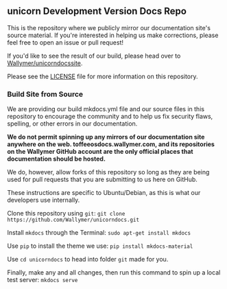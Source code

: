 ## unicorn Development Version Docs Repo
This is the repository where we publicly mirror our documentation site's source material. If you're interested in helping us make corrections, please feel free to open an issue or pull request!

If you'd like to see the result of our build, please head over to [Wallymer/unicorndocssite](https://github.com/Wallymer/unicorndocssite).

Please see the [LICENSE](LICENSE.md) file for more information on this repository.

### Build Site from Source
We are providing our build mkdocs.yml file and our source files in this repository to encourage the community and to help us fix security flaws, spelling, or other errors in our documentation. 

**We do not permit spinning up any mirrors of our documentation site anywhere on the web. toffeeosdocs.wallymer.com, and its repositories on the Wallymer GitHub account are the only official places that documentation should be hosted.**

We do, however, allow forks of this repository so long as they are being used for pull requests that you are submitting to us here on GitHub.

These instructions are specific to Ubuntu/Debian, as this is what our developers use internally.

Clone this repository using ``git``:
```git clone https://github.com/Wallymer/unicorndocs.git```

Install ``mkdocs`` through the Terminal:
```sudo apt-get install mkdocs```

Use ``pip`` to install the theme we use:
```pip install mkdocs-material```

Use ``cd unicorndocs`` to head into folder ``git`` made for you.

Finally, make any and all changes, then run this command to spin up a local test server:
```mkdocs serve```
